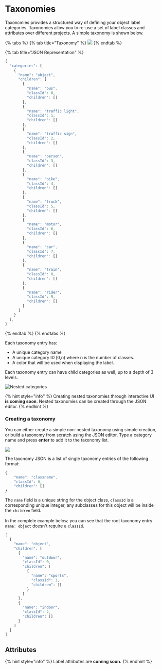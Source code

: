 # Taxonomies

Taxonomies provides a structured way of defining your object label categories. Taxonomies allow you to re-use a set of label classes and attributes over different projects. A simple taxonomy is shown below.

{% tabs %}
{% tab title="Taxonomy" %}
![](../.gitbook/assets/screen-shot-2021-07-14-at-6.52.59-pm.png)
{% endtab %}

{% tab title="JSON Representation" %}
```javascript
{
  "categories": [
    {
      "name": "object",
      "children": [
        {
          "name": "bus",
          "classId": 0,
          "children": []
        },
        {
          "name": "traffic light",
          "classId": 1,
          "children": []
        },
        {
          "name": "traffic sign",
          "classId": 2,
          "children": []
        },
        {
          "name": "person",
          "classId": 3,
          "children": []
        },
        {
          "name": "bike",
          "classId": 4,
          "children": []
        },
        {
          "name": "truck",
          "classId": 5,
          "children": []
        },
        {
          "name": "motor",
          "classId": 6,
          "children": []
        },
        {
          "name": "car",
          "classId": 7,
          "children": []
        },
        {
          "name": "train",
          "classId": 8,
          "children": []
        },
        {
          "name": "rider",
          "classId": 9,
          "children": []
        }
      ]
    }
  ],
}
```
{% endtab %}
{% endtabs %}

Each taxonomy entry has:

* A unique category name
* A unique category ID \[0,n) where n is the number of classes.
* A color that will be used when displaying the label.&#x20;

Each taxonomy entry can have child categories as well, up to a depth of 3 levels.&#x20;

![Nested categories](../.gitbook/assets/screen-shot-2021-07-14-at-7.02.50-pm.png)

{% hint style="info" %}
Creating nested taxonomies through interactive UI **is coming soon.** Nested taxonomies can be created through the JSON editor.&#x20;
{% endhint %}

### Creating a taxonomy

You can either create a simple non-nested taxonomy using simple creation, or build a taxonomy from scratch using the JSON editor. Type a category name and press **enter** to add it to the taxonomy list.&#x20;

![](../.gitbook/assets/taxonomy-create.png)

The taxonomy JSON is a list of single taxonomy entries of the following format:&#x20;

```javascript
{
    "name": "classname",
    "classId": 0,
    "children": []
}
```

The `name` field is a unique string for the object class, `classId` is a corresponding unique integer, any subclasses for this object will be inside the `children` field. \
\
In the complete example below, you can see that the root taxonomy entry `name: object` doesn't require a `classId`.

```javascript
[
  {
    "name": "object",
    "children": [
      {
        "name": "outdoor",
        "classId": 0,
        "children": [
          {
            "name": "sports",
            "classId": 1,
            "children": []
          }
        ]
      },
      {
        "name": "indoor",
        "classId": 2,
        "children": []
      }
    ]
  }
]
```

## Attributes

{% hint style="info" %}
Label attributes are **coming soon.**
{% endhint %}
